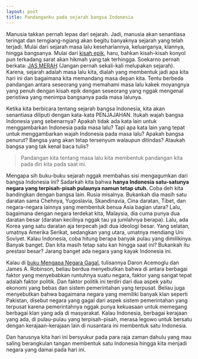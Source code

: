 ```yaml
---
layout: post
title: Pandanganku pada sejarah bangsa Indonesia
---
```


Manusia takkan pernah lepas dari sejarah. Jadi, manusia akan senantiasa teringat dan terngiang-ngiang akan begitu banyaknya sejarah yang telah terjadi. Mulai dari sejarah masa lalu kesehariannya, keluarganya, klannya, hingga bangsanya. Mulai dari [kisah epik](https://www.memomuslimah.com/), haru, bahkan kisah-kisah konyol pun terkadang sarat akan hikmah yang tak terhingga. Soekarno pernah berkata: [JAS MERAH](https://www.idutinov.com/) (Jangan pernah sekali-kali melupakan sejarah). Karena, sejarah adalah masa lalu kita, dialah yang membentuk jadi apa kita hari ini dan bagaimana kita memandang masa depan kita. Tentu berbeda pandangan antara seseorang yang memahami masa lalu kakek moyangnya yang penuh dengan kisah epik dengan seseorang yang nggak mengenal peristiwa yang menimpa bangsanya pada masa lalunya.

Ketika kita berbicara tentang sejarah bangsa Indonesia, kita akan senantiasa diliputi dengan kata-kata PENJAJAHAN. Itukah wajah bangsa Indonesia yang sebenarnya? Apakah tidak ada kata lain untuk menggambarkan Indonesia pada masa lalu? Tapi apa kata lain yang tepat untuk menggambarkan wajah Indonesia pada masa lalu? Apakah bangsa penurut? Bangsa yang akan tetap tersenyum walaupun ditindas? Ataukah bangsa yang tak kenal baca tulis?

> Pandangan kita tentang masa lalu kita membentuk pandangan kita pada diri kita pada saat ini.

Mengapa sih buku-buku sejarah nggak membahas sisi mengagumkan dari bangsa Indonesia ini? Sadarkah kita bahwa **hanya Indonesia satu-satunya negara yang terpisah-pisah pulaunya namun tetap utuh.** Coba deh kita bandingkan dengan bangsa lain. Rusia misalnya. Bukankah dia masih satu daratan sama Chehnya, Yugoslavia, Skandinavia, Cina daratan, Tibet, dan negara-negara lainnya yang membentuk benua Asia bagian utara? Lalu, bagaimana dengan negara terdekat kita, Malaysia, dia cuma punya dua daratan besar (daratan kecilnya nggak tau ya jumlahnya berapa). Lalu, ada Korea yang satu daratan aja terpecah jadi dua ideologi besar. Yang selatan, umatnya Amerika Serikat, sedangkan yang utara, umatnya mendiang Uni Soviyet. Kalau Indonesia, coba hitung berapa banyak pulau yang dimilikinya. Banyak banget. Dan kita masih tetap satu kan hingga saat ini? Bukankah itu prestasi besar? Jarang banget ada negara yang kayak Indonesia ini.

Kalau di [buku Mengapa Negara Gagal](#/review-buku-mengapa-negara-gagal), tulisannya Daron Acemoglu dan James A. Robinson, beliau berdua menyebutkan bahwa di antara berbagai faktor yang menyebabkan runtuhnya suatu negara, faktor yang sangat tepat adalah faktor politik. Dan faktor politik ini terdiri dari dua aspek yaitu ekonomi yang bebas dan sistem pemerintahan yang terpusat. Beliau juga menyebutkan bahwa bagaimana negara yang memiliki banyak klan seperti Pakistan, disebut negara yang gagal dari aspek sistem pemerintahan yang terpusat karena pemerintahnya nggak punya kekuasaan untuk memegang berbagai klan yang ada di masyarakat. Kalau Indonesia, berbagai kerajaan yang ada, di pulau-pulau yang terpisah-pisah, merasa legowo untuk bersatu dengan kerajaan-kerajaan lain di nusantara ini membentuk satu Indonesia.

Dan harusnya kita hari ini bersyukur pada para raja zaman dahulu yang mau saling berangkulan tangan membentuk satu Indonesia hingga kita menjadi negara yang damai pada hari ini.
